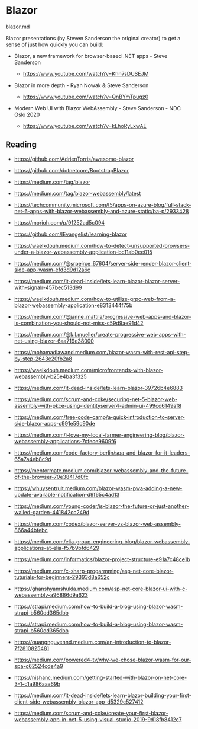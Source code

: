 # Blazor

blazor.md

Blazor presentations (by Steven Sanderson the original creator) to get a sense of 
just how quickly you can build: 

*   Blazor, a new framework for browser-based .NET apps - Steve Sanderson

    *   https://www.youtube.com/watch?v=Khn7sDUSEJM 

*   Blazor in more depth - Ryan Nowak & Steve Sanderson

    *   https://www.youtube.com/watch?v=QnBYmTpugz0 

*   Modern Web UI with Blazor WebAssembly - Steve Sanderson - NDC Oslo 2020

    *   https://www.youtube.com/watch?v=kLhoRyLxwAE




## Reading

*   https://github.com/AdrienTorris/awesome-blazor

*   https://github.com/dotnetcore/BootstrapBlazor

*   https://medium.com/tag/blazor

*   https://medium.com/tag/blazor-webassembly/latest


*   https://techcommunity.microsoft.com/t5/apps-on-azure-blog/full-stack-net-6-apps-with-blazor-webassembly-and-azure-static/ba-p/2933428

*   https://morioh.com/p/91252ad5c094

*   https://github.com/IEvangelist/learning-blazor

*   https://waelkdouh.medium.com/how-to-detect-unsupported-browsers-under-a-blazor-webassembly-application-bc11ab0ee015

*   https://medium.com/@srpeirce_67604/server-side-render-blazor-client-side-app-wasm-efd3d9d12a6c

*   https://medium.com/it-dead-inside/lets-learn-blazor-blazor-server-with-signalr-457bec513d99

*   https://waelkdouh.medium.com/how-to-utilize-grpc-web-from-a-blazor-webassembly-application-e8313444f75b

*   https://medium.com/@janne_mattila/progressive-web-apps-and-blazor-is-combination-you-should-not-miss-c59d9ae91d42

*   https://medium.com/@k.l.mueller/create-progressive-web-apps-with-net-using-blazor-6aa719e38000

*   https://mohamadlawand.medium.com/blazor-wasm-with-rest-api-step-by-step-2643e20fb2a8

*   https://waelkdouh.medium.com/microfrontends-with-blazor-webassembly-b25e4ba3f325

*   https://medium.com/it-dead-inside/lets-learn-blazor-39726b4e6883

*   https://medium.com/scrum-and-coke/securing-net-5-blazor-web-assembly-with-pkce-using-identityserver4-admin-ui-499cd6149af8

*   https://medium.com/free-code-camp/a-quick-introduction-to-server-side-blazor-apps-c991e59c90de

*   https://medium.com/i-love-my-local-farmer-engineering-blog/blazor-webassembly-applications-7cfece9609f6

*   https://medium.com/code-factory-berlin/spa-and-blazor-for-it-leaders-65a7a4eb8c9d

*   https://mentormate.medium.com/blazor-webassembly-and-the-future-of-the-browser-70e38417d0fc

*   https://whuysentruit.medium.com/blazor-wasm-pwa-adding-a-new-update-available-notification-d9f65c4ad13

*   https://medium.com/young-coder/is-blazor-the-future-or-just-another-walled-garden-441842cc249d

*   https://medium.com/codex/blazor-server-vs-blazor-web-assembly-866a44bfebc

*   https://medium.com/elia-group-engineering-blog/blazor-webassembly-applications-at-elia-f57b9bfd6429

*   https://medium.com/informatics/blazor-project-structure-e91a7c48ce1b

*   https://medium.com/c-sharp-progarmming/asp-net-core-blazor-tuturials-for-beginners-29393d8a652c

*   https://ghanshyamshukla.medium.com/asp-net-core-blazor-ui-with-c-webassembly-a96886d9a623

*   https://strapi.medium.com/how-to-build-a-blog-using-blazor-wasm-strapi-b560dd365dbb

*   https://strapi.medium.com/how-to-build-a-blog-using-blazor-wasm-strapi-b560dd365dbb

*   https://quangnguyennd.medium.com/an-introduction-to-blazor-7f2810825481

*   https://medium.com/powered4-tv/why-we-chose-blazor-wasm-for-our-spa-c62524cde4a9

*   https://nishanc.medium.com/getting-started-with-blazor-on-net-core-3-1-c1a986aaa69b

*   https://medium.com/it-dead-inside/lets-learn-blazor-building-your-first-client-side-webassembly-blazor-app-d5329c527412

*   https://medium.com/scrum-and-coke/create-your-first-blazor-webassembly-app-in-net-5-using-visual-studio-2019-9d18fb8412c7
